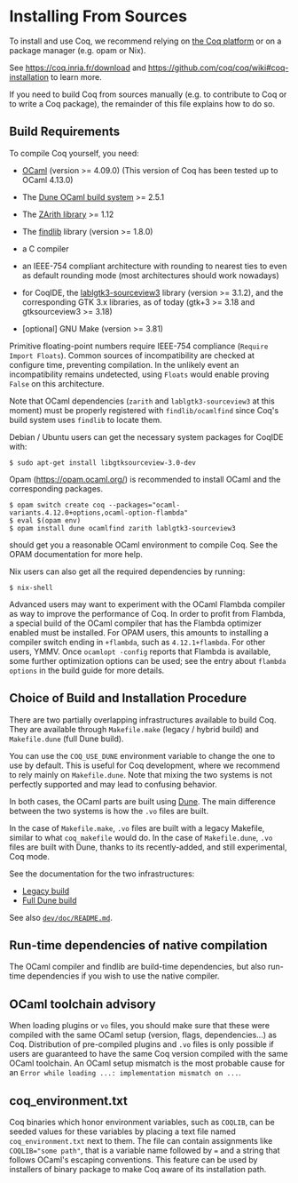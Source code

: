 Installing From Sources
=======================

To install and use Coq, we recommend relying on [the Coq
platform](https://github.com/coq/platform/) or on a package manager
(e.g. opam or Nix).

See https://coq.inria.fr/download and
https://github.com/coq/coq/wiki#coq-installation to learn more.

If you need to build Coq from sources manually (e.g. to
contribute to Coq or to write a Coq package), the remainder of this
file explains how to do so.

Build Requirements
------------------

To compile Coq yourself, you need:

- [OCaml](https://ocaml.org/) (version >= 4.09.0)
  (This version of Coq has been tested up to OCaml 4.13.0)

- The [Dune OCaml build system](https://github.com/ocaml/dune/) >= 2.5.1

- The [ZArith library](https://github.com/ocaml/Zarith) >= 1.12

- The [findlib](http://projects.camlcity.org/projects/findlib.html) library (version >= 1.8.0)

- a C compiler

- an IEEE-754 compliant architecture with rounding to nearest
  ties to even as default rounding mode (most architectures
  should work nowadays)

- for CoqIDE, the
  [lablgtk3-sourceview3](https://github.com/garrigue/lablgtk) library
  (version >= 3.1.2), and the corresponding GTK 3.x libraries, as
  of today (gtk+3 >= 3.18 and gtksourceview3 >= 3.18)

- [optional] GNU Make (version >= 3.81)

Primitive floating-point numbers require IEEE-754 compliance
(`Require Import Floats`). Common sources of incompatibility
are checked at configure time, preventing compilation. In the
unlikely event an incompatibility remains undetected, using `Floats`
would enable proving `False` on this architecture.

Note that OCaml dependencies (`zarith` and `lablgtk3-sourceview3` at
this moment) must be properly registered with `findlib/ocamlfind`
since Coq's build system uses `findlib` to locate them.

Debian / Ubuntu users can get the necessary system packages for
CoqIDE with:

    $ sudo apt-get install libgtksourceview-3.0-dev

Opam (https://opam.ocaml.org/) is recommended to install OCaml and
the corresponding packages.

    $ opam switch create coq --packages="ocaml-variants.4.12.0+options,ocaml-option-flambda"
    $ eval $(opam env)
    $ opam install dune ocamlfind zarith lablgtk3-sourceview3

should get you a reasonable OCaml environment to compile Coq. See the
OPAM documentation for more help.

Nix users can also get all the required dependencies by running:

    $ nix-shell

Advanced users may want to experiment with the OCaml Flambda
compiler as way to improve the performance of Coq. In order to
profit from Flambda, a special build of the OCaml compiler that has
the Flambda optimizer enabled must be installed. For OPAM users,
this amounts to installing a compiler switch ending in `+flambda`,
such as `4.12.1+flambda`. For other users, YMMV. Once `ocamlopt -config`
reports that Flambda is available, some further optimization options
can be used; see the entry about `flambda options` in the build guide
for more details.

Choice of Build and Installation Procedure
------------------------------------------

There are two partially overlapping infrastructures available to build
Coq. They are available through `Makefile.make` (legacy / hybrid
build) and `Makefile.dune` (full Dune build).

You can use the `COQ_USE_DUNE` environment variable to change the one
to use by default. This is useful for Coq development, where we
recommend to rely mainly on `Makefile.dune`. Note that mixing the two
systems is not perfectly supported and may lead to confusing behavior.

In both cases, the OCaml parts are built using
[Dune](https://github.com/ocaml/dune). The main difference between the
two systems is how the `.vo` files are built.

In the case of `Makefile.make`, `.vo` files are built with a legacy
Makefile, similar to what `coq_makefile` would do. In the case of
`Makefile.dune`, `.vo` files are built with Dune, thanks to its
recently-added, and still experimental, Coq mode.

See the documentation for the two infrastructures:

- [Legacy build](dev/doc/INSTALL.make.md)
- [Full Dune build](dev/doc/build-system.dune.md)

See also [`dev/doc/README.md`](dev/doc/README.md).

Run-time dependencies of native compilation
-------------------------------------------

The OCaml compiler and findlib are build-time dependencies, but also
run-time dependencies if you wish to use the native compiler.

OCaml toolchain advisory
------------------------

When loading plugins or `vo` files, you should make sure that these
were compiled with the same OCaml setup (version, flags,
dependencies...) as Coq.  Distribution of pre-compiled plugins and
`.vo` files is only possible if users are guaranteed to have the same
Coq version compiled with the same OCaml toolchain.  An OCaml setup
mismatch is the most probable cause for an `Error while loading ...:
implementation mismatch on ...`.

coq_environment.txt
-------------------
Coq binaries which honor environment variables, such as `COQLIB`, can
be seeded values for these variables by placing a text file named
`coq_environment.txt` next to them. The file can contain assignments
like `COQLIB="some path"`, that is a variable name followed by `=` and
a string that follows OCaml's escaping conventions. This feature can be
used by installers of binary package to make Coq aware of its installation
path.
